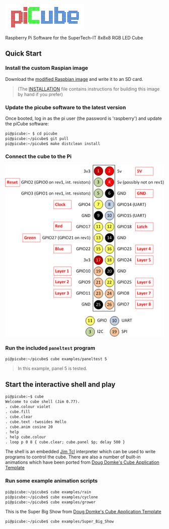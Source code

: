 ![piCube](/doc/piCube.png)

Raspberry Pi Software for the SuperTech-IT 8x8x8 RGB LED Cube

## Quick Start 

### Install the custom Raspian image

Download the [modified Raspbian image](http://picube.uk/files/picube-raspian-20161021.img.gz) and write it to an SD card.

> (The [INSTALLATION](INSTALLATION.md) file contains instructions for building this image by hand if you prefer)

### Update the picube software to the latest version

Once booted, log in as the pi user (the password is 'raspberry') and update
the piCube software:

```console
pi@picube:~ $ cd picube
pi@picube:~/picube$ git pull
pi@picube:~/picube$ make distclean install
```

### Connect the cube to the Pi

![Pinout](/doc/GPIO.png)

### Run the included `paneltest` program

```console
pi@picube:~/picube$ cube examples/paneltest 5
```
> In this example, panel 5 is tested.

## Start the interactive shell and play

```console
pi@picube:~$ cube
Welcome to cube shell (Jim 0.77).
. cube.colour violet
. cube.fill
. cube.clear
. cube.text -twosides Hello
. cube.anim cosine 20
. help
. help cube.colour
. loop p 0 8 { cube.clear; cube.panel $p; delay 500 }
```

The shell is an embedded
[Jim Tcl](http://jim.tcl.tk/fossil/doc/trunk/Tcl_shipped.html) interpreter
which can be used to write programs to control the cube. There are also a
number of built-in animations which have been ported from 
[Doug Domke's Cube Application Template](http://d2-webdesign.com/cube)

### Run some example animation scripts

```console
pi@picube:~/picube$ cube examples/rain
pi@picube:~/picube$ cube examples/cyclone
pi@picube:~/picube$ cube examples/grower
```

This is the Super Big Show from 
[Doug Domke's Cube Application Template](http://d2-webdesign.com/cube)

```console
pi@picube:~/picube$ cube examples/Super_Big_Show
```

